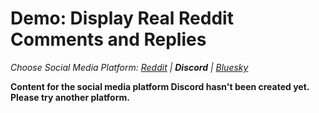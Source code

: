# Demo: Display Real Reddit Comments and Replies
_Choose Social Media Platform: <a href='../../../reddit/ch14_moderation/06_comments_and_replies/03_demo_recursion_real.html'>Reddit</a> | __Discord__ | <a href='../../../bsky/ch14_moderation/06_comments_and_replies/03_demo_recursion_real.html'>Bluesky</a>_

__Content for the social media platform Discord hasn't been created yet. Please try another platform.__